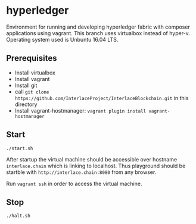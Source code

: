 # hyperledger

Environment for running and developing hyperledger fabric with composer applications using vagrant. This branch uses virtualbox instead of hyper-v. Operating system used is Unbuntu 16.04 LTS.

## Prerequisites

* Install virtualbox
* Install vagrant
* Install git
* call `git clone https://github.com/InterlaceProject/InterlaceBlockchain.git` in this directory
* Install vagrant-hostmanager: `vagrant plugin install vagrant-hostmanager`

## Start

`./start.sh`

After startup the virtual machine should be accessible over hostname `interlace.chain` which is linking to localhost. Thus playground should be startble with `http://interlace.chain:8080` from any browser.

Run `vagrant ssh` in order to access the virtual machine.

## Stop

`./halt.sh`
